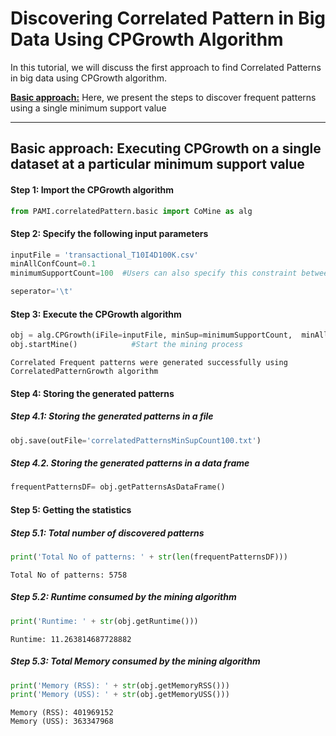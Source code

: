 # Discovering Correlated Pattern in Big Data Using CPGrowth Algorithm

In this tutorial, we will discuss the first approach to find Correlated Patterns in big data using CPGrowth algorithm.

[__Basic approach:__](#basicApproach) Here, we present the steps to discover frequent patterns using a single minimum support value

***

## <a id='basicApproach'>Basic approach: Executing CPGrowth on a single dataset at a particular minimum support value</a>

#### Step 1: Import the CPGrowth algorithm

```python
from PAMI.correlatedPattern.basic import CoMine as alg
```

#### Step 2: Specify the following input parameters


```python
inputFile = 'transactional_T10I4D100K.csv'
minAllConfCount=0.1
minimumSupportCount=100  #Users can also specify this constraint between 0 to 1.

seperator='\t'       
```

#### Step 3: Execute the CPGrowth algorithm


```python
obj = alg.CPGrowth(iFile=inputFile, minSup=minimumSupportCount,  minAllConf=minAllConfCount ,sep=seperator)   #initialize
obj.startMine()            #Start the mining process
```

    Correlated Frequent patterns were generated successfully using CorrelatedPatternGrowth algorithm


#### Step 4: Storing the generated patterns

##### Step 4.1: Storing the generated patterns in a file


```python
obj.save(outFile='correlatedPatternsMinSupCount100.txt')
```

##### Step 4.2. Storing the generated patterns in a data frame


```python
frequentPatternsDF= obj.getPatternsAsDataFrame()
```

#### Step 5: Getting the statistics

##### Step 5.1: Total number of discovered patterns 


```python
print('Total No of patterns: ' + str(len(frequentPatternsDF)))
```

    Total No of patterns: 5758


##### Step 5.2: Runtime consumed by the mining algorithm


```python
print('Runtime: ' + str(obj.getRuntime()))
```

    Runtime: 11.263814687728882


##### Step 5.3: Total Memory consumed by the mining algorithm


```python
print('Memory (RSS): ' + str(obj.getMemoryRSS()))
print('Memory (USS): ' + str(obj.getMemoryUSS()))
```

    Memory (RSS): 401969152
    Memory (USS): 363347968

